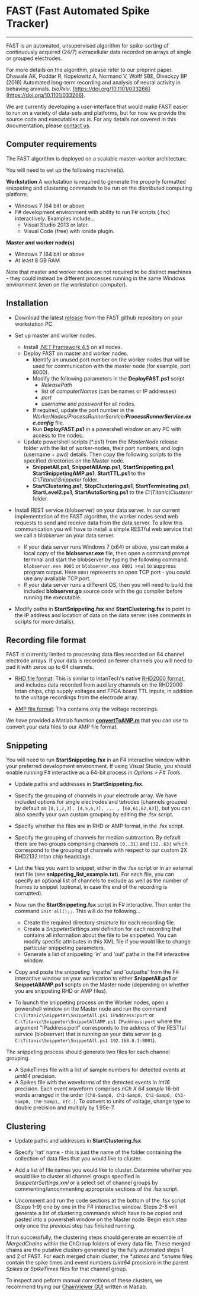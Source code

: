 # FAST (Fast Automated Spike Tracker)
----

FAST is an automated, unsupervised algorithm for spike-sorting of continuously acquired (24/7) extracellular data recorded on arrays of single or grouped electrodes.

For more details on the algorithm, please refer to our preprint paper.
Dhawale AK, Poddar R, Kopelowitz A, Normand V, Wolff SBE, Ölveckzy BP (2016) Automated long-term recording and analysis of neural activity in behaving animals. *bioRxiv*.  [https://doi.org/10.1101/033266](https://doi.org/10.1101/033266).

We are currently developing a user-interface that would make FAST easier to run on a variety of data-sets and platforms, but for now we provide the source code and executables as is. For any details not covered in this documentation, please [contact us](https://olveczkylab.oeb.harvard.edu/about).

## Computer requirements

The FAST algorithm is deployed on a scalable master-worker architecture. 

You will need to set up the following machine(s).

**Workstation**
A workstation is required to generate the properly formatted snippeting and clustering commands to be run on the distributed computing platform. 
- Windows 7 (64 bit) or above
- F# development environment with ability to run F# scripts (.fsx) interactively. 
	Examples include...
	- Visual Studio 2013 or later.
	- Visual Code (free) with Ionide plugin.
	
**Master and worker node(s)**
- Windows 7 (64 bit) or above
- At least 8 GB RAM

Note that master and worker nodes are not required to be distinct machines - they could instead be different processes running in the same Windows environment (even on the workstation computer).	

## Installation

- Download the latest [release](https://github.com/Olveczky-Lab/FAST/tree/master/Releases) from the FAST github repository on your workstation PC.

- Set up master and worker nodes.
	- Install [.NET Framework 4.5](https://www.microsoft.com/en-us/download/details.aspx?id=30653) on all nodes.
	- Deploy FAST on master and worker nodes.
		- Identify an unused port number on the worker nodes that will be used for communication with the master node (for example, port 8000).
		- Modify the following parameters in the **DeployFAST.ps1** script
			- *ReleasePath*
			- list of *computerNames* (can be names or IP addresses)
			- *port*
			- *username* and *password* for all nodes.
		- If required, update the port number in the *WorkerNodes/ProcessRunnerService/**ProcessRunnerService.exe.config*** file.
		- Run **DeployFAST.ps1** in a powershell window on any PC with access to the nodes.
	- Update powershell scripts (*.ps1) from the *MasterNode* release folder with the list of worker-nodes, their port numbers, and login (username + pwd) details. Then copy the following scripts to the specified directories on the Master node.
		- **SnippetAll.ps1**, **SnippetAllAmp.ps1**, **StartSnippeting.ps1**, **StartSnippetingAMP.ps1**, **StartTTL.ps1** to the _C:\Titanic\Snippeter_ folder.
		- **StartClustering.ps1**, **StopClustering.ps1**, **StartTerminating.ps1**, **StartLevel2.ps1**, **StartAutoSorting.ps1** to the _C:\Titanic\Clusterer_ folder.
	

- Install REST service (blobserver) on your data server. 
	In our current implementation of the FAST algorithm, the worker nodes send web requests to send and receive data from the data server. To allow this communication you will have to install a simple RESTful web service that we call a blobserver on your data server. 
	- If your data server runs Windows 7 (x64) or above, you can make a local copy of the **blobserver.exe** file, then open a command prompt terminal and start the blobserver by typing the following command. 
	`blobserver.exe 8001` 
	or 
	`blobserver.exe 8001 >nul` to suppress program output.
	Here `8001` represents an open TCP port - you could use any available TCP port.
	- If your data server runs a different OS, then you will need to build the included **blobserver.go** source code with the go compiler before running the executable.
	
- Modify paths in **StartSnippeting.fsx** and **StartClustering.fsx** to point to the IP address and location of data on the data server (see comments in scripts for more details).

## Recording file format

FAST is currently limited to processing data files recorded on 64 channel electrode arrays. If your data is recorded on fewer channels you will need to pad it with zeros up to 64 channels. 

- [RHD file format](https://github.com/Olveczky-Lab/FAST/blob/master/RHDFormat.txt): This is similar to IntanTech's native [RHD2000 format](http://intantech.com/files/Intan_RHD2000_data_file_formats.pdf), and includes data recorded from auxillary channels on the RHD2000 Intan chips, chip supply voltages and FPGA board TTL inputs, in addition to the voltage recordings from the electrode array.

- [AMP file format](https://github.com/Olveczky-Lab/FAST/blob/master/AMPFormat.txt): This contains only the voltage recordings. 

We have provided a Matlab function **[convertToAMP.m](https://github.com/Olveczky-Lab/FAST/Utilities/convertToAMP.m)** that you can use to convert your data files to our AMP file format.


## Snippeting

You will need to run **StartSnippeting.fsx** in an F# interactive window within your preferred development environment. If using Visual Studio, you should enable running F# interactive as a 64-bit process in *Options > F# Tools*.

- Update paths and addresses in **StartSnippeting.fsx**.

- Specify the grouping of channels in your electrode array. We have included options for single electrodes and tetrodes (channels grouped by default as `[0,1,2,3], [4,5,6,7], ... , [60,61,62,63]`), but you can also specify your own custom grouping by editing the .fsx script.

- Specify whether the files are in RHD or AMP format, in the .fsx script.

- Specify the grouping of channels for median subtraction. By default there are two groups comprising channels `[0..31]` and `[32..63]` which correspond to the grouping of channels with respect to our custom 2X RHD2132 Intan chip headstage.

- List the files you want to snippet, either in the .fsx script or in an external text file (see **snippeting_list_example.txt**). For each file, you can specify an optional list of channels to exclude as well as the number of frames to snippet (optional, in case the end of the recording is corrupted).

- Now run the **StartSnippeting.fsx** script in F# interactive. Then enter the command `init all();;`. This will do the following...
	- Create the required directory structure for each recording file.
	- Create a *SnippeterSettings.xml* definition for each recording that contains all information about the file to be snippeted. You can modify specific attributes in this XML file if you would like to change particular snippeting parameters.
	- Generate a list of snippeting 'in' and 'out' paths in the F# interactive window. 
	
-  Copy and paste the snippeting 'inpaths' and 'outpaths' from the F# interactive window on your workstation to either **SnippetAll.ps1** or **SnippetAllAMP.ps1** scripts on the Master node (depending on whether you are snippeting RHD or AMP files).

- To launch the snippeting process on the Worker nodes, open a powershell window on the Master node and run the command `C:\Titanic\Snippeter\SnippetAll.ps1 IPaddress:port` or `C:\Titanic\Snippeter\SnippetAllAMP.ps1 IPaddress:port` where the argument "IPaddress:port" corresponds to the address of the RESTful service (blobserver) that is running on your data server (e.g. `C:\Titanic\Snippeter\SnippetAll.ps1 192.168.0.1:8001`). 

The snippeting process should generate two files for each channel grouping.
- A SpikeTimes file with a list of sample numbers for detected events at *uint64* precision.
- A Spikes file with the waveforms of the detected events in *int16* precision. Each event waveform comprises *nCh X 64 sample* 16-bit words arranged in the order `[Ch0-Samp0, Ch1-Samp0, Ch2-Samp0, Ch3-Samp0, Ch0-Samp1, etc.]`. To convert to units of voltage, change type to double precision and multiply by 1.95e-7.


## Clustering

- Update paths and addresses in **StartClustering.fsx**.

- Specify 'rat' name - this is just the name of the folder containing the collection of data files that you would like to cluster.

- Add a list of file names you would like to cluster. Determine whether you would like to cluster all channel groups specified in *SnippeterSettings.xml* or a select set of channel groups by commenting/uncommenting appropriate sections of the .fsx script.

- Uncomment and run the code sections at the bottom of the .fsx script (Steps 1-9) one by one in the F# interactive window. Steps 2-8 will generate a list of clustering commands which have to be copied and pasted into a powershell window on the Master node. Begin each step only once the previous step has finished running.

If run successfully, the clustering steps should generate an ensemble of *MergedChains* within the ChGroup folders of every data file. These merged chains are the putative clusters generated by the fully automated steps 1 and 2 of FAST. For each merged chain cluster, the *\*.stimes* and *\*.snums* files contain the spike times and event numbers (*uint64* precision) in the parent *Spikes* or *SpikeTimes* files for that channel group.


To inspect and peform manual corrections of these clusters, we recommend trying our [ChainViewer GUI](https://github.com/Olveczky-Lab/FAST-ChainViewer) written in Matlab.
